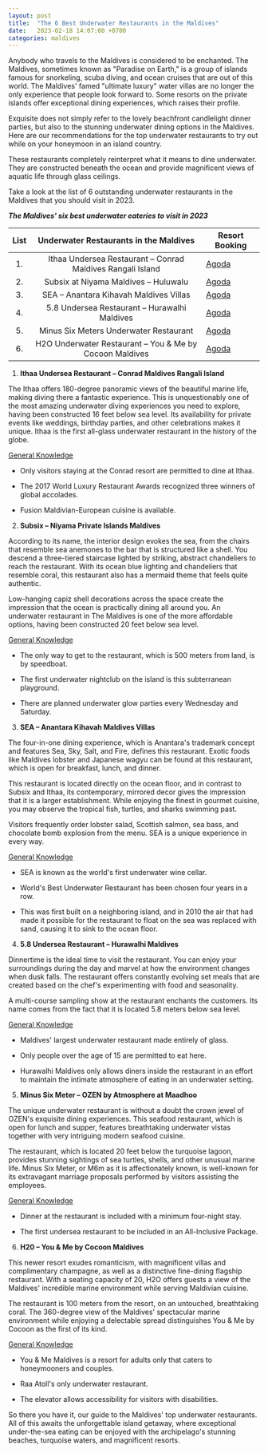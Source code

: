 ```yaml
---
layout: post
title:  "The 6 Best Underwater Restaurants in the Maldives"
date:   2023-02-18 14:07:00 +0700
categories: maldives
---
```

Anybody who travels to the Maldives is considered to be enchanted. The Maldives, sometimes known as "Paradise on Earth," is a group of islands famous for snorkeling, scuba diving, and ocean cruises that are out of this world. The Maldives' famed "ultimate luxury" water villas are no longer the only experience that people look forward to. Some resorts on the private islands offer exceptional dining experiences, which raises their profile.

Exquisite does not simply refer to the lovely beachfront candlelight dinner parties, but also to the stunning underwater dining options in the Maldives. Here are our recommendations for the top underwater restaurants to try out while on your honeymoon in an island country.

These restaurants completely reinterpret what it means to dine underwater. They are constructed beneath the ocean and provide magnificent views of aquatic life through glass ceilings.

Take a look at the list of 6 outstanding underwater restaurants in the Maldives that you should visit in 2023.

***The Maldives' six best underwater eateries to visit in 2023***

<div class="table-responsive">
		<table class="table table-striped w-auto">
			<thead>
				<tr>
					<th style="text-align:center">List</th>
					<th style="text-align:center">Underwater Restaurants in the Maldives</th>
					<th style="text-align:center">Resort Booking</th>
				</tr>
			</thead>
			<tbody>
				<tr>
					<td style="text-align:center">1.</td>
					<td style="text-align:center">Ithaa Undersea Restaurant – Conrad Maldives Rangali Island</td>
					<td><a href="https://www.agoda.com/partners/partnersearch.aspx?pcs=1&cid=1832994&hl=en-us&hid=97270" rel="nofollow" target="_blank">Agoda</a></td>
				</tr>
				<tr>
					<td style="text-align:center">2.</td>
					<td style="text-align:center">Subsix at Niyama Maldives – Huluwalu</td>
					<td><a href="https://www.agoda.com/partners/partnersearch.aspx?pcs=1&cid=1832994&hl=en-us&hid=296607" rel="nofollow" target="_blank">Agoda</a></td>
				</tr>
				<tr>
					<td style="text-align:center">3.</td>
					<td style="text-align:center">SEA – Anantara Kihavah Maldives Villas</td>
					<td><a href="https://www.agoda.com/partners/partnersearch.aspx?pcs=1&cid=1832994&hl=en-us&hid=178294" rel="nofollow" target="_blank">Agoda</a></td>
				</tr>
				<tr>
					<td style="text-align:center">4.</td>
					<td style="text-align:center">5.8 Undersea Restaurant – Hurawalhi Maldives</td>
					<td><a href="https://www.agoda.com/partners/partnersearch.aspx?pcs=1&cid=1832994&hl=en-us&hid=1198620" rel="nofollow" target="_blank">Agoda</a></td>
				</tr>
				<tr>
					<td style="text-align:center">5.</td>
					<td style="text-align:center">Minus Six Meters Underwater Restaurant</td>
					<td><a href="https://www.agoda.com/partners/partnersearch.aspx?pcs=1&cid=1832994&hl=en-us&hid=1642172" rel="nofollow" target="_blank">Agoda</a></td>
				</tr>
				<tr>
					<td style="text-align:center">6.</td>
					<td style="text-align:center">H2O Underwater Restaurant – You & Me by Cocoon Maldives</td>
					<td><a href="https://www.agoda.com/partners/partnersearch.aspx?pcs=1&cid=1832994&hl=en-us&hid=1184769" rel="nofollow" target="_blank">Agoda</a></td>
				</tr>
			</tbody>
		</table>
</div>

1. **Ithaa Undersea Restaurant – Conrad Maldives Rangali Island**

The Ithaa offers 180-degree panoramic views of the beautiful marine life, making diving there a fantastic experience. This is unquestionably one of the most amazing underwater diving experiences you need to explore, having been constructed 16 feet below sea level. Its availability for private events like weddings, birthday parties, and other celebrations makes it unique. Ithaa is the first all-glass underwater restaurant in the history of the globe.

<u>General Knowledge</u>

- Only visitors staying at the Conrad resort are permitted to dine at Ithaa.

- The 2017 World Luxury Restaurant Awards recognized three winners of global accolades.

- Fusion Maldivian-European cuisine is available.

2. **Subsix – Niyama Private Islands Maldives**

According to its name, the interior design evokes the sea, from the chairs that resemble sea anemones to the bar that is structured like a shell. You descend a three-tiered staircase lighted by striking, abstract chandeliers to reach the restaurant. With its ocean blue lighting and chandeliers that resemble coral, this restaurant also has a mermaid theme that feels quite authentic. 

Low-hanging capiz shell decorations across the space create the impression that the ocean is practically dining all around you. An underwater restaurant in The Maldives is one of the more affordable options, having been constructed 20 feet below sea level.

<u>General Knowledge</u>

- The only way to get to the restaurant, which is 500 meters from land, is by speedboat.

- The first underwater nightclub on the island is this subterranean playground.

- There are planned underwater glow parties every Wednesday and Saturday.

3. **SEA – Anantara Kihavah Maldives Villas**

The four-in-one dining experience, which is Anantara's trademark concept and features Sea, Sky, Salt, and Fire, defines this restaurant. Exotic foods like Maldives lobster and Japanese wagyu can be found at this restaurant, which is open for breakfast, lunch, and dinner. 

This restaurant is located directly on the ocean floor, and in contrast to Subsix and Ithaa, its contemporary, mirrored decor gives the impression that it is a larger establishment. While enjoying the finest in gourmet cuisine, you may observe the tropical fish, turtles, and sharks swimming past. 

Visitors frequently order lobster salad, Scottish salmon, sea bass, and chocolate bomb explosion from the menu. SEA is a unique experience in every way.

<u>General Knowledge</u>

- SEA is known as the world's first underwater wine cellar.

- World's Best Underwater Restaurant has been chosen four years in a row.

- This was first built on a neighboring island, and in 2010 the air that had made it possible for the restaurant to float on the sea was replaced with sand, causing it to sink to the ocean floor.

4. **5.8 Undersea Restaurant – Hurawalhi Maldives** 

Dinnertime is the ideal time to visit the restaurant. You can enjoy your surroundings during the day and marvel at how the environment changes when dusk falls. The restaurant offers constantly evolving set meals that are created based on the chef's experimenting with food and seasonality. 

A multi-course sampling show at the restaurant enchants the customers. Its name comes from the fact that it is located 5.8 meters below sea level.

<u>General Knowledge</u>

- Maldives' largest underwater restaurant made entirely of glass.

- Only people over the age of 15 are permitted to eat here.

- Hurawalhi Maldives only allows diners inside the restaurant in an effort to maintain the intimate atmosphere of eating in an underwater setting.

5. **Minus Six Meter – OZEN by Atmosphere at Maadhoo**

The unique underwater restaurant is without a doubt the crown jewel of OZEN's exquisite dining experiences. This seafood restaurant, which is open for lunch and supper, features breathtaking underwater vistas together with very intriguing modern seafood cuisine. 

The restaurant, which is located 20 feet below the turquoise lagoon, provides stunning sightings of sea turtles, shells, and other unusual marine life. Minus Six Meter, or M6m as it is affectionately known, is well-known for its extravagant marriage proposals performed by visitors assisting the employees.

<u>General Knowledge</u>

- Dinner at the restaurant is included with a minimum four-night stay.

- The first undersea restaurant to be included in an All-Inclusive Package.

6. **H20 – You & Me by Cocoon Maldives** 

This newer resort exudes romanticism, with magnificent villas and complimentary champagne, as well as a distinctive fine-dining flagship restaurant. With a seating capacity of 20, H2O offers guests a view of the Maldives' incredible marine environment while serving Maldivian cuisine. 

The restaurant is 100 meters from the resort, on an untouched, breathtaking coral. The 360-degree view of the Maldives' spectacular marine environment while enjoying a delectable spread distinguishes You & Me by Cocoon as the first of its kind.

<u>General Knowledge</u>

- You & Me Maldives is a resort for adults only that caters to honeymooners and couples.

- Raa Atoll's only underwater restaurant.

- The elevator allows accessibility for visitors with disabilities.

So there you have it, our guide to the Maldives' top underwater restaurants. All of this awaits the unforgettable island getaway, where exceptional under-the-sea eating can be enjoyed with the archipelago's stunning beaches, turquoise waters, and magnificent resorts.



